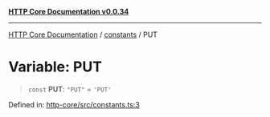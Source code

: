 [**HTTP Core Documentation v0.0.34**](../../README.md)

***

[HTTP Core Documentation](../../modules.md) / [constants](../README.md) / PUT

# Variable: PUT

> `const` **PUT**: `"PUT"` = `'PUT'`

Defined in: [http-core/src/constants.ts:3](https://github.com/stonemjs/http-core/blob/8d2f265873c2a6f093cdaa7580ed7328bd078613/src/constants.ts#L3)
